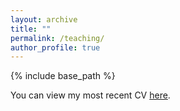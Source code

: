 ```yaml
---
layout: archive
title: ""
permalink: /teaching/
author_profile: true
---
```


{% include base_path %}

You can view my most recent CV [here](https://jacobgellman.github.io/files/gellman_cv.pdf).